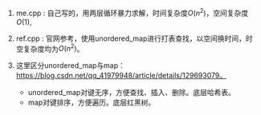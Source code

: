 1. me.cpp : 自己写的，用两层循环暴力求解，时间复杂度$O(n^2)$，空间复杂度$O(1)$,

2. ref.cpp : 官网参考，使用unordered_map进行打表查找，以空间换时间，时空复杂度均为$O(n^2)$。

3. 这里区分unordered_map与map：https://blog.csdn.net/qq_41979948/article/details/129693079。
    
    - unordered_map对键无序，方便查找、插入、删除。底层哈希表。
    - map对键排序，方便遍历。底层红黑树。